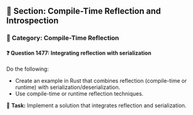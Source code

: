 ## 📘 Section: Compile-Time Reflection and Introspection
### 🔹 Category: Compile-Time Reflection
#### ❓ Question 1477: Integrating reflection with serialization

Do the following:

- Create an example in Rust that combines reflection (compile-time or runtime) with serialization/deserialization.
- Use compile-time or runtime reflection techniques.

🔧 **Task:** Implement a solution that integrates reflection and serialization.
